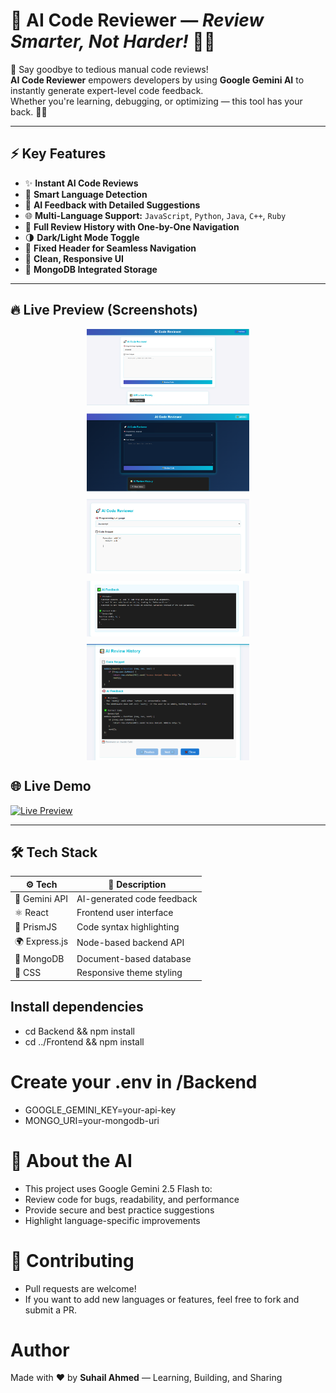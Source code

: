 # 🎯 AI Code Reviewer — *Review Smarter, Not Harder!* 🤖💡

🚀 Say goodbye to tedious manual code reviews!  
**AI Code Reviewer** empowers developers by using **Google Gemini AI** to instantly generate expert-level code feedback.  
Whether you're learning, debugging, or optimizing — this tool has your back. 🧠✨

---

## ⚡ Key Features

- ✨ **Instant AI Code Reviews**
- 🧠 **Smart Language Detection**
- 💬 **AI Feedback with Detailed Suggestions**
- 🌐 **Multi-Language Support:** `JavaScript`, `Python`, `Java`, `C++`, `Ruby`
- 📜 **Full Review History with One-by-One Navigation**
- 🌗 **Dark/Light Mode Toggle**
- 📌 **Fixed Header for Seamless Navigation**
- 🧼 **Clean, Responsive UI**
- 💾 **MongoDB Integrated Storage**

---

## 🔥 Live Preview (Screenshots)

<div align="center" style="display: flex; flex-wrap: wrap; justify-content: center; gap: 12px;">

  <img src="./Frontend/src/assets/pic1.png" width="260" alt="Light Mode Preview"/>
  <img src="./Frontend/src/assets/pic2.png" width="260" alt="Dark Mode Preview"/>
  <img src="./Frontend/src/assets/pic3.png" width="260" alt="Code Input"/>
  <img src="./Frontend/src/assets/pic4.png" width="260" alt="AI Feedback"/>
  <img src="./Frontend/src/assets/pic5.png" width="260" alt="History View"/>

</div>

## 🌐 Live Demo

[![Live Preview](https://img.shields.io/badge/Visit%20Live%20App-%23000000.svg?style=for-the-badge&logo=vercel&)](https://ai-powered-code-reviewer-ruby.vercel.app)

---

## 🛠️ Tech Stack

| ⚙️ Tech         | 📝 Description               |
|----------------|------------------------------|
| 🧠 Gemini API   | AI-generated code feedback   |
| ⚛️ React        | Frontend user interface      |
| 🧪 PrismJS      | Code syntax highlighting     |
| 🌍 Express.js   | Node-based backend API       |
| 🍃 MongoDB      | Document-based database      |
| 🎨 CSS          | Responsive theme styling     |

## Install dependencies
- cd Backend && npm install
- cd ../Frontend && npm install

# Create your .env in /Backend
- GOOGLE_GEMINI_KEY=your-api-key
- MONGO_URI=your-mongodb-uri

# 🧠 About the AI
- This project uses Google Gemini 2.5 Flash to:
- Review code for bugs, readability, and performance
- Provide secure and best practice suggestions
- Highlight language-specific improvements

# 🙌 Contributing
- Pull requests are welcome!
- If you want to add new languages or features, feel free to fork and submit a PR.

#  Author
Made with ❤️ by **Suhail Ahmed** — Learning, Building, and Sharing